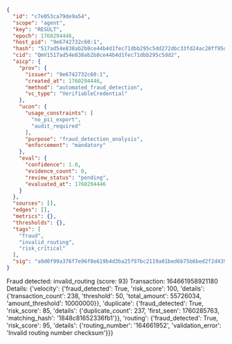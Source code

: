 ```json
{
  "id": "c7e053ca79de9a54",
  "scope": "agent",
  "key": "RESULT",
  "epoch": 1760294446,
  "host_pid": "9e6742732c60:1",
  "hash": "517ad54e838ab2b8ce44b4d1fec71dbb295c5dd272dbc33fd24ac20ff95dea3e",
  "cid": "QmV1517ad54e838ab2b8ce44b4d1fec71dbb295c5dd2",
  "aicp": {
    "prov": {
      "issuer": "9e6742732c60:1",
      "created_at": 1760294446,
      "method": "automated_fraud_detection",
      "vc_type": "VerifiableCredential"
    },
    "ucon": {
      "usage_constraints": [
        "no_pii_export",
        "audit_required"
      ],
      "purpose": "fraud_detection_analysis",
      "enforcement": "mandatory"
    },
    "eval": {
      "confidence": 1.0,
      "evidence_count": 0,
      "review_status": "pending",
      "evaluated_at": 1760294446
    }
  },
  "sources": [],
  "edges": [],
  "metrics": {},
  "thresholds": {},
  "tags": [
    "fraud",
    "invalid_routing",
    "risk_critical"
  ],
  "sig": "a9d0f99a376f7e96f8e619b4d3ba25f97bc2119a01bed6b75b6bed2f2d4395aa"
}
```

Fraud detected: invalid_routing (score: 93)
Transaction: 164661958921180
Details: {'velocity': {'fraud_detected': True, 'risk_score': 100, 'details': {'transaction_count': 238, 'threshold': 50, 'total_amount': 55726034, 'amount_threshold': 10000000}}, 'duplicate': {'fraud_detected': True, 'risk_score': 85, 'details': {'duplicate_count': 237, 'first_seen': 1760285763, 'matching_hash': '1848c81652336fb1'}}, 'routing': {'fraud_detected': True, 'risk_score': 95, 'details': {'routing_number': '164661952', 'validation_error': 'Invalid routing number checksum'}}}